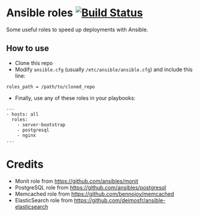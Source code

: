# Ansible roles [![Build Status](https://travis-ci.org/MSA-Argentina/ansible-roles.svg?branch=master)](https://travis-ci.org/MSA-Argentina/ansible-roles)

Some useful roles to speed up deployments with Ansible.

## How to use
* Clone this repo
* Modify `ansible.cfg` (usually `/etc/ansible/ansible.cfg`) and include this line:
```
roles_path = /path/to/cloned_repo
```
* Finally, use any of these roles in your playbooks:
```
---
- hosts: all
  roles:
    - server-bootstrap
    - postgresql
    - nginx
...
```

# Credits

* Monit role from https://github.com/ansibles/monit
* PostgreSQL role from https://github.com/ansibles/postgresql
* Memcached role from https://github.com/bennojoy/memcached
* ElasticSearch role from https://github.com/deimosfr/ansible-elasticsearch
